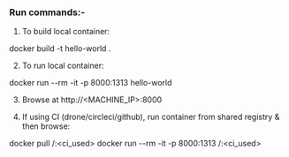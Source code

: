 ### Run commands:-

1. To build local container:

docker build -t hello-world .

2. To run local container:

docker run --rm -it -p 8000:1313 hello-world

3. Browse at http://<MACHINE_IP>:8000

4. If using CI (drone/circleci/github), run container from shared registry & then browse:

docker pull <registry>/<repo>:<ci_used>
docker run --rm -it -p 8000:1313 <registry>/<repo>:<ci_used>

